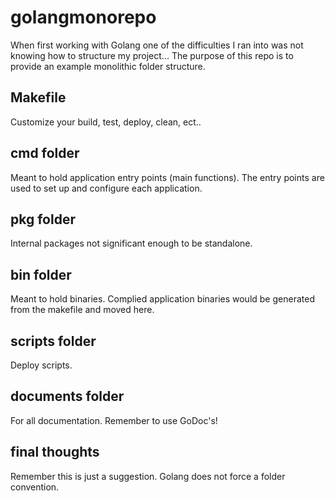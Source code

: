 # golangmonorepo
When first working with Golang one of the difficulties I ran into was not knowing how to structure my project...
The purpose of this repo is to provide an example monolithic folder structure.

## Makefile

Customize your build, test, deploy, clean, ect.. 

## cmd folder

Meant to hold application entry points (main functions). The entry points are used to set up and configure each application. 

## pkg folder

Internal packages not significant enough to be standalone. 

## bin folder

Meant to hold binaries. Complied application binaries would be generated from the makefile and moved here.

## scripts folder

Deploy scripts.

## documents folder

For all documentation. Remember to use GoDoc's!

## final thoughts

Remember this is just a suggestion. Golang does not force a folder convention. 



